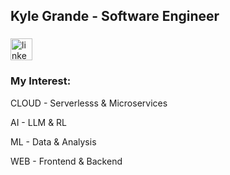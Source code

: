 <h2 align="left">Kyle Grande - Software Engineer</h2>

###

<div align="left">
  <a href="https://linkedin.com/in/kyleggrande" target="_blank">
    <img src="https://img.shields.io/static/v1?message=LinkedIn&logo=linkedin&label=&color=0077B5&logoColor=white&labelColor=&style=for-the-badge" height="35" alt="linkedin logo"  />
  </a>
</div>

###

<p align="left"></p>

<h3 align="left">My Interest:</h3>
<p align="left"> CLOUD - Serverlesss & Microservices </p>
<p align="left"> AI - LLM & RL </p>
<p align="left"> ML - Data & Analysis </p>
<p align="left"> WEB - Frontend & Backend </p>




###
